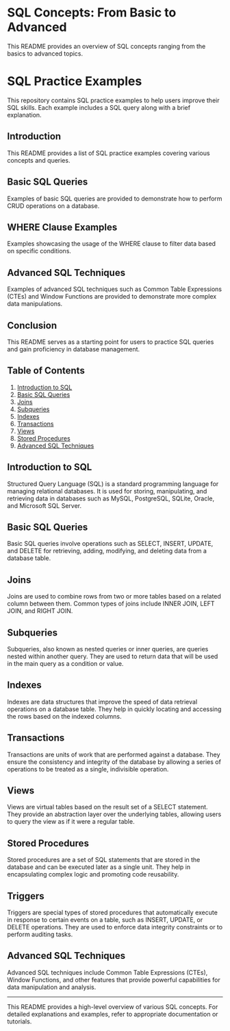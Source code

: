 # SQL Concepts: From Basic to Advanced

This README provides an overview of SQL concepts ranging from the basics to advanced topics.

# SQL Practice Examples

This repository contains SQL practice examples to help users improve their SQL skills. Each example includes a SQL query along with a brief explanation.

## Introduction

This README provides a list of SQL practice examples covering various concepts and queries.

## Basic SQL Queries

Examples of basic SQL queries are provided to demonstrate how to perform CRUD operations on a database.

## WHERE Clause Examples

Examples showcasing the usage of the WHERE clause to filter data based on specific conditions.

## Advanced SQL Techniques

Examples of advanced SQL techniques such as Common Table Expressions (CTEs) and Window Functions are provided to demonstrate more complex data manipulations.

## Conclusion

This README serves as a starting point for users to practice SQL queries and gain proficiency in database management.




## Table of Contents

1. [Introduction to SQL](#introduction-to-sql)
2. [Basic SQL Queries](#basic-sql-queries)
3. [Joins](#joins)
4. [Subqueries](#subqueries)
5. [Indexes](#indexes)
6. [Transactions](#transactions)
7. [Views](#views)
8. [Stored Procedures](#stored-procedures)
9. [Advanced SQL Techniques](#advanced-sql-techniques)

## Introduction to SQL

Structured Query Language (SQL) is a standard programming language for managing relational databases. It is used for storing, manipulating, and retrieving data in databases such as MySQL, PostgreSQL, SQLite, Oracle, and Microsoft SQL Server.

## Basic SQL Queries

Basic SQL queries involve operations such as SELECT, INSERT, UPDATE, and DELETE for retrieving, adding, modifying, and deleting data from a database table.

## Joins

Joins are used to combine rows from two or more tables based on a related column between them. Common types of joins include INNER JOIN, LEFT JOIN, and RIGHT JOIN.

## Subqueries

Subqueries, also known as nested queries or inner queries, are queries nested within another query. They are used to return data that will be used in the main query as a condition or value.

## Indexes

Indexes are data structures that improve the speed of data retrieval operations on a database table. They help in quickly locating and accessing the rows based on the indexed columns.

## Transactions

Transactions are units of work that are performed against a database. They ensure the consistency and integrity of the database by allowing a series of operations to be treated as a single, indivisible operation.

## Views

Views are virtual tables based on the result set of a SELECT statement. They provide an abstraction layer over the underlying tables, allowing users to query the view as if it were a regular table.

## Stored Procedures

Stored procedures are a set of SQL statements that are stored in the database and can be executed later as a single unit. They help in encapsulating complex logic and promoting code reusability.

## Triggers

Triggers are special types of stored procedures that automatically execute in response to certain events on a table, such as INSERT, UPDATE, or DELETE operations. They are used to enforce data integrity constraints or to perform auditing tasks.

## Advanced SQL Techniques

Advanced SQL techniques include Common Table Expressions (CTEs), Window Functions, and other features that provide powerful capabilities for data manipulation and analysis.

---

This README provides a high-level overview of various SQL concepts. For detailed explanations and examples, refer to appropriate documentation or tutorials.
